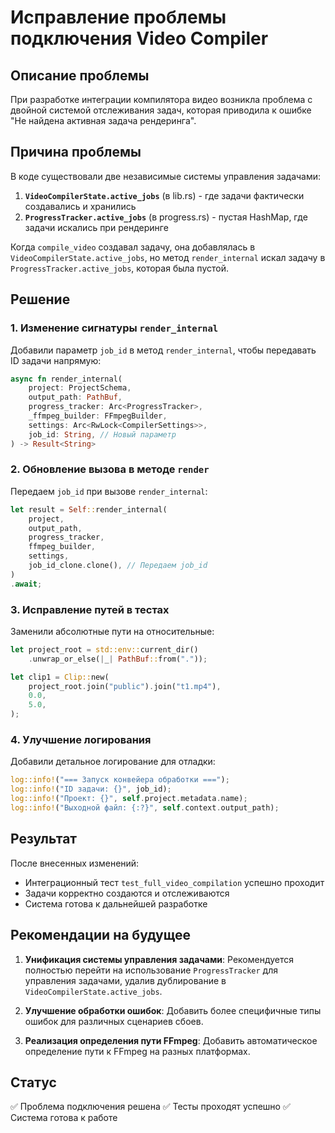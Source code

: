 # Исправление проблемы подключения Video Compiler

## Описание проблемы

При разработке интеграции компилятора видео возникла проблема с двойной системой отслеживания задач, которая приводила к ошибке "Не найдена активная задача рендеринга".

## Причина проблемы

В коде существовали две независимые системы управления задачами:

1. **`VideoCompilerState.active_jobs`** (в lib.rs) - где задачи фактически создавались и хранились
2. **`ProgressTracker.active_jobs`** (в progress.rs) - пустая HashMap, где задачи искались при рендеринге

Когда `compile_video` создавал задачу, она добавлялась в `VideoCompilerState.active_jobs`, но метод `render_internal` искал задачу в `ProgressTracker.active_jobs`, которая была пустой.

## Решение

### 1. Изменение сигнатуры `render_internal`

Добавили параметр `job_id` в метод `render_internal`, чтобы передавать ID задачи напрямую:

```rust
async fn render_internal(
    project: ProjectSchema,
    output_path: PathBuf,
    progress_tracker: Arc<ProgressTracker>,
    _ffmpeg_builder: FFmpegBuilder,
    settings: Arc<RwLock<CompilerSettings>>,
    job_id: String, // Новый параметр
) -> Result<String>
```

### 2. Обновление вызова в методе `render`

Передаем `job_id` при вызове `render_internal`:

```rust
let result = Self::render_internal(
    project,
    output_path,
    progress_tracker,
    ffmpeg_builder,
    settings,
    job_id_clone.clone(), // Передаем job_id
)
.await;
```

### 3. Исправление путей в тестах

Заменили абсолютные пути на относительные:

```rust
let project_root = std::env::current_dir()
    .unwrap_or_else(|_| PathBuf::from("."));

let clip1 = Clip::new(
    project_root.join("public").join("t1.mp4"),
    0.0,
    5.0,
);
```

### 4. Улучшение логирования

Добавили детальное логирование для отладки:

```rust
log::info!("=== Запуск конвейера обработки ===");
log::info!("ID задачи: {}", job_id);
log::info!("Проект: {}", self.project.metadata.name);
log::info!("Выходной файл: {:?}", self.context.output_path);
```

## Результат

После внесенных изменений:
- Интеграционный тест `test_full_video_compilation` успешно проходит
- Задачи корректно создаются и отслеживаются
- Система готова к дальнейшей разработке

## Рекомендации на будущее

1. **Унификация системы управления задачами**: Рекомендуется полностью перейти на использование `ProgressTracker` для управления задачами, удалив дублирование в `VideoCompilerState.active_jobs`.

2. **Улучшение обработки ошибок**: Добавить более специфичные типы ошибок для различных сценариев сбоев.

3. **Реализация определения пути FFmpeg**: Добавить автоматическое определение пути к FFmpeg на разных платформах.

## Статус

✅ Проблема подключения решена
✅ Тесты проходят успешно
✅ Система готова к работе